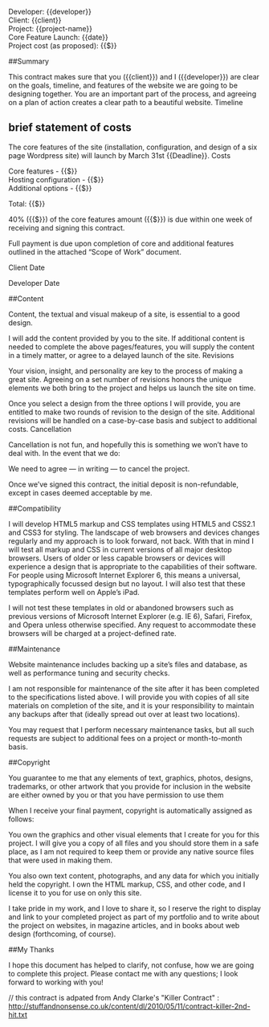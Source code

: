 Developer: {{developer}}  
Client: {{client}}  
Project: {{project-name}}  
Core Feature Launch: {{date}}  
Project cost (as proposed): {{$}}  

##Summary

This contract makes sure that you ({{client}})  and I ({{developer}}) are clear on the goals, timeline, and features of the website we are going to be designing together. You are an important part of the process, and agreeing on a plan of action creates a clear path to a beautiful website. 
Timeline

## brief statement of costs 
The core features  of the site (installation, configuration, and design of a six page Wordpress site) will launch by March 31st {{Deadline}}.
Costs 

Core features - {{$}}  
Hosting configuration - {{$}}  
Additional options - {{$}}  

Total: {{$}}  

40% ({{$}}) of the core features amount  ({{$}}) is due within one week of receiving and signing this contract.   

Full payment is due upon completion of core and additional features outlined in the attached “Scope of Work” document.  



Client										Date


Developer 										Date




##Content

Content, the textual and visual makeup of a site, is essential to a good design.
 
I will add the content provided by you to the site. If additional content is needed to complete the above pages/features, you will supply the content in a timely matter, or agree to a delayed launch of the site.
Revisions

Your vision, insight, and personality are key to the process of making a great site. Agreeing on a set number of revisions honors the unique elements we both bring to the project and helps us launch the site on time. 

Once you select a design from the three options I will provide, you are entitled to make two rounds of revision to the design of the site. Additional revisions will be handled on a case-by-case basis and subject to additional costs.
Cancellation 

Cancellation is not fun, and hopefully this is something we won’t have to deal with. In the event that we do: 

We need to agree — in writing — to cancel the project. 

Once we’ve signed this contract, the initial deposit is non-refundable, except in cases deemed acceptable by me. 

##Compatibility

I will develop HTML5 markup and CSS templates using HTML5 and CSS2.1 and CSS3 for styling. The landscape of web browsers and devices changes regularly and my approach is to look forward, not back. With that in mind I will test all markup and CSS in current versions of all major desktop browsers. Users of older or less capable browsers or devices will experience a design that is appropriate to the capabilities of their software. For people using Microsoft Internet Explorer 6, this means a universal, typographically focussed design but no layout. I will also test that these templates perform well on Apple’s iPad.

I will not test these templates in old or abandoned browsers such as previous versions of Microsoft Internet Explorer (e.g. IE 6), Safari, Firefox, and Opera unless otherwise specified. Any request to accommodate these browsers will be charged at a project-defined rate.

##Maintenance 

Website maintenance includes backing up a site’s files and database, as well as performance tuning and security checks. 

I am not responsible for maintenance of the site after it has been completed to the specifications listed above. I will provide you with copies of all site materials on completion of the site, and it is your responsibility to maintain any backups after that (ideally spread out over at least two locations). 

You may request that I perform necessary maintenance tasks, but all such requests are subject to additional fees on a project or month-to-month basis. 


##Copyright

You guarantee to me that any elements of text, graphics, photos, designs, trademarks, or other artwork that you provide for inclusion in the website are either owned by you or that you have permission to use them

When I receive your final payment, copyright is automatically assigned as follows:

You own the graphics and other visual elements that I create for you for this project. I will give you a copy of all files and you should store them in a safe place, as I am not required to keep them or provide any native source files that were used in making them.

You also own text content, photographs, and any data for which you initially held the copyright.  I own the HTML markup, CSS, and other code, and I license it to you for use on only this site.

I take pride in my work, and I love to share it, so I  reserve the right to display and link to your completed project as part of my portfolio and to write about the project on websites, in magazine articles, and in books about web design (forthcoming, of course).

##My Thanks


I hope this document has helped to clarify, not confuse, how we are going to complete this project. Please contact me with any questions; I look forward to working with you! 

// this contract is adpated from Andy Clarke's "Killer Contract" : http://stuffandnonsense.co.uk/content/dl/2010/05/11/contract-killer-2nd-hit.txt